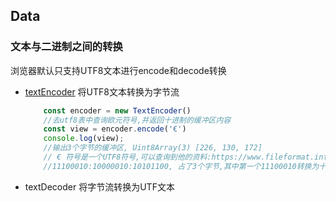 ## Data

### 文本与二进制之间的转换

浏览器默认只支持UTF8文本进行encode和decode转换

- [textEncoder](https://developer.mozilla.org/zh-CN/docs/Web/API/TextEncoder) 将UTF8文本转换为字节流
    
    ```js title=textEncoder
        const encoder = new TextEncoder()
        //去utf8表中查询欧元符号,并返回十进制的缓冲区内容
        const view = encoder.encode('€')
        console.log(view);
        //输出3个字节的缓冲区, Uint8Array(3) [226, 130, 172]
        // € 符号是一个UTF8符号,可以查询到他的资料:https://www.fileformat.info/info/unicode/char/20ac/index.htm, 可见,对应的utf8的二进制为
        //11100010:10000010:10101100, 占了3个字节,其中第一个11100010转换为十进制整数就是226, 可见,textEncoder就是去UTF8表中进行查找返回
    ```

- textDecoder 将字节流转换为UTF文本
